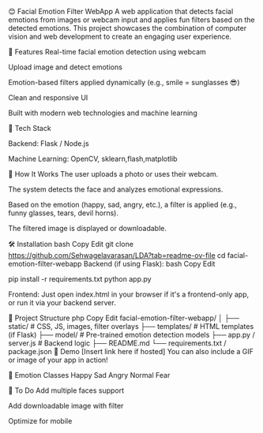 😊 Facial Emotion Filter WebApp 
A web application that detects facial emotions from images or webcam input and applies fun filters based on the detected emotions. This project showcases the combination of computer vision and web development to create an engaging user experience.

🚀 Features 
Real-time facial emotion detection using webcam

Upload image and detect emotions

Emotion-based filters applied dynamically (e.g., smile = sunglasses 😎)

Clean and responsive UI

Built with modern web technologies and machine learning

🧠 Tech Stack

Backend: Flask / Node.js 

Machine Learning: OpenCV, sklearn,flash,matplotlib

📸 How It Works
The user uploads a photo or uses their webcam.

The system detects the face and analyzes emotional expressions.

Based on the emotion (happy, sad, angry, etc.), a filter is applied (e.g., funny glasses, tears, devil horns).

The filtered image is displayed or downloadable.

🛠️ Installation
bash
Copy
Edit
git clone https://github.com/Sehwagelavarasan/LDA?tab=readme-ov-file
cd facial-emotion-filter-webapp
Backend (if using Flask):
bash
Copy
Edit

pip install -r requirements.txt
python app.py

Frontend:
Just open index.html in your browser if it's a frontend-only app, or run it via your backend server.

📁 Project Structure
php
Copy
Edit
facial-emotion-filter-webapp/
│
├── static/              # CSS, JS, images, filter overlays
├── templates/           # HTML templates (if Flask)
├── model/               # Pre-trained emotion detection models
├── app.py / server.js   # Backend logic
├── README.md
└── requirements.txt / package.json
🧪 Demo
[Insert link here if hosted]
You can also include a GIF or image of your app in action!

🤖 Emotion Classes
Happy
Sad
Angry
Normal
Fear


📌 To Do
 Add multiple faces support

 Add downloadable image with filter

 Optimize for mobile



















